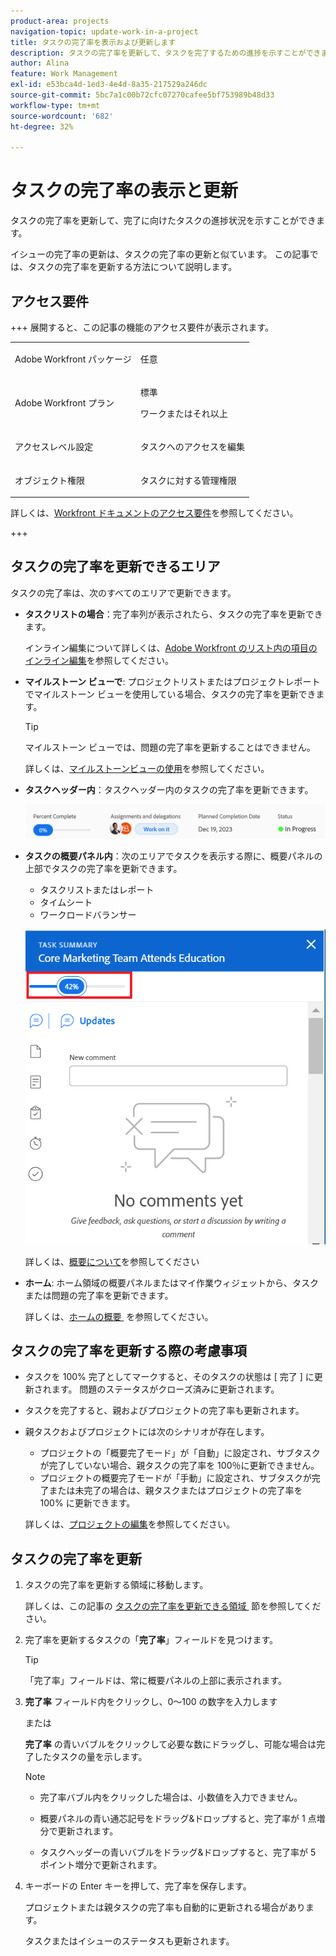 ```yaml
---
product-area: projects
navigation-topic: update-work-in-a-project
title: タスクの完了率を表示および更新します
description: タスクの完了率を更新して、タスクを完了するための進捗を示すことができます。 イシューの完了率の更新は、タスクの完了率の更新と似ています。 この記事では、タスクの完了率を更新する方法について説明します。
author: Alina
feature: Work Management
exl-id: e53bca4d-1ed3-4e4d-8a35-217529a246dc
source-git-commit: 5bc7a1c00b72cfc07270cafee5bf753989b48d33
workflow-type: tm+mt
source-wordcount: '682'
ht-degree: 32%

---
```


# タスクの完了率の表示と更新

<!--Audited: 05/2025-->

タスクの完了率を更新して、完了に向けたタスクの進捗状況を示すことができます。

イシューの完了率の更新は、タスクの完了率の更新と似ています。 この記事では、タスクの完了率を更新する方法について説明します。

## アクセス要件

+++ 展開すると、この記事の機能のアクセス要件が表示されます。 

<table style="table-layout:auto"> 
 <col> 
 <col> 
 <tbody> 
  <tr> 
   <td role="rowheader">Adobe Workfront パッケージ</td> 
   <td> <p>任意</p> </td> 
  </tr> 
  <tr> 
   <td role="rowheader">Adobe Workfront プラン</td> 
   <td> <p>標準</p> 
   <p>ワークまたはそれ以上</p>
   </td> 
  </tr> 
  <tr> 
   <td role="rowheader">アクセスレベル設定</td> 
   <td> <p>タスクへのアクセスを編集</p> </td> 
  </tr> 
  <tr> 
   <td role="rowheader">オブジェクト権限</td> 
   <td> <p>タスクに対する管理権限</p>  </td> 
  </tr> 
 </tbody> 
</table>

詳しくは、[Workfront ドキュメントのアクセス要件](/help/quicksilver/administration-and-setup/add-users/access-levels-and-object-permissions/access-level-requirements-in-documentation.md)を参照してください。

+++

<!--Old:
<table style="table-layout:auto"> 
 <col> 
 <col> 
 <tbody> 
  <tr> 
   <td role="rowheader">Adobe Workfront plan</td> 
   <td> <p>Any</p> </td> 
  </tr> 
  <tr> 
   <td role="rowheader">Adobe Workfront license*</td> 
   <td> <p>New license: Standard</p> 
   Or
   <p>Current license: Work or higher</p>
   </td> 
  </tr> 
  <tr> 
   <td role="rowheader">Access level configurations</td> 
   <td> <p>Edit access to Tasks</p> </td> 
  </tr> 
  <tr> 
   <td role="rowheader">Object permissions</td> 
   <td> <p>Manage permissions to the task</p>  </td> 
  </tr> 
 </tbody> 
</table>-->

## タスクの完了率を更新できるエリア

タスクの完了率は、次のすべてのエリアで更新できます。

* **タスクリストの場合**：完了率列が表示されたら、タスクの完了率を更新できます。

  インライン編集について詳しくは、[Adobe Workfront のリスト内の項目のインライン編集](../../../workfront-basics/navigate-workfront/use-lists/inline-edit-objects.md)を参照してください。

* **マイルストーン ビューで**: プロジェクトリストまたはプロジェクトレポートでマイルストーン ビューを使用している場合、タスクの完了率を更新できます。

  >[!TIP]
  >
  >  マイルストーン ビューでは、問題の完了率を更新することはできません。


  詳しくは、[マイルストーンビューの使用](../../../reports-and-dashboards/reports/reporting-elements/use-milestone-view.md)を参照してください。

* **タスクヘッダー内**：タスクヘッダー内のタスクの完了率を更新できます。

  ![](assets/nwe-updatetaskpercentinheader-350x54.png)

* **タスクの概要パネル内**：次のエリアでタスクを表示する際に、概要パネルの上部でタスクの完了率を更新できます。

   * タスクリストまたはレポート
   * タイムシート
   * ワークロードバランサー

  ![](assets/update-percent-complete-in-task-summary-highlighted.png)

  詳しくは、[概要について](/help/quicksilver/workfront-basics/the-new-workfront-experience/summary-overview.md)を参照してください

* **ホーム**: ホーム領域の概要パネルまたはマイ作業ウィジェットから、タスクまたは問題の完了率を更新できます。

  詳しくは、[&#x200B; ホームの概要 &#x200B;](/help/quicksilver/workfront-basics/using-home/using-the-home-area/get-started-with-home.md) を参照してください。

## タスクの完了率を更新する際の考慮事項

* タスクを 100% 完了としてマークすると、そのタスクの状態は [ 完了 ] に更新されます。 問題のステータスがクローズ済みに更新されます。
* タスクを完了すると、親およびプロジェクトの完了率も更新されます。
* 親タスクおよびプロジェクトには次のシナリオが存在します。
   * プロジェクトの「概要完了モード」が「自動」に設定され、サブタスクが完了していない場合、親タスクの完了率を 100％に更新できません。
   * プロジェクトの概要完了モードが「手動」に設定され、サブタスクが完了または未完了の場合は、親タスクまたはプロジェクトの完了率を 100% に更新できます。

  詳しくは、[プロジェクトの編集](../manage-projects/edit-projects.md)を参照してください。

## タスクの完了率を更新

1. タスクの完了率を更新する領域に移動します。

   詳しくは、この記事の [&#x200B; タスクの完了率を更新できる領域 &#x200B;](#areas-where-you-can-update-the-percent-complete-of-a-task) 節を参照してください。

1. 完了率を更新するタスクの「**完了率**」フィールドを見つけます。

   >[!TIP]
   >
   >「完了率」フィールドは、常に概要パネルの上部に表示されます。

1. **完了率** フィールド内をクリックし、0～100 の数字を入力します

   または

   **完了率** の青いバブルをクリックして必要な数にドラッグし、可能な場合は完了したタスクの量を示します。

   >[!NOTE]
   >
   >    * 完了率バブル内をクリックした場合は、小数値を入力できません。
   >    * 概要パネルの青い通芯記号をドラッグ&amp;ドロップすると、完了率が 1 点増分で更新されます。
   >
   >    * タスクヘッダーの青いバブルをドラッグ&amp;ドロップすると、完了率が 5 ポイント増分で更新されます。

1. キーボードの Enter キーを押して、完了率を保存します。

   プロジェクトまたは親タスクの完了率も自動的に更新される場合があります。

   タスクまたはイシューのステータスも更新されます。

